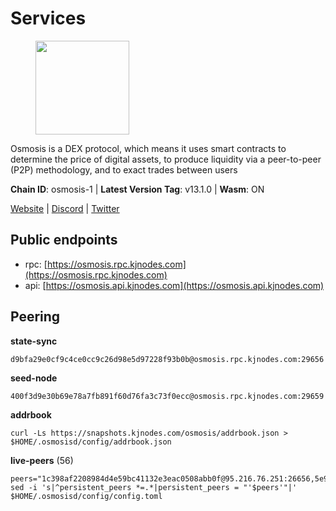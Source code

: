 # Services

<figure><img src="https://raw.githubusercontent.com/kj89/testnet_manuals/main/pingpub/logos/osmosis.png" width="150" alt=""><figcaption></figcaption></figure>

Osmosis is a DEX protocol, which means it uses smart contracts  to determine the price of digital assets, to produce liquidity  via a peer-to-peer (P2P) methodology, and to exact trades between users

**Chain ID**: osmosis-1 | **Latest Version Tag**: v13.1.0 | **Wasm**: ON

[Website](https://osmosis.zone) | [Discord](https://discord.gg/osmosis) | [Twitter](https://twitter.com/osmosiszone)


## Public endpoints

* rpc: [https://osmosis.rpc.kjnodes.com](https://osmosis.rpc.kjnodes.com)
* api: [https://osmosis.api.kjnodes.com](https://osmosis.api.kjnodes.com)

## Peering

**state-sync**

```
d9bfa29e0cf9c4ce0cc9c26d98e5d97228f93b0b@osmosis.rpc.kjnodes.com:29656
```

**seed-node**

```
400f3d9e30b69e78a7fb891f60d76fa3c73f0ecc@osmosis.rpc.kjnodes.com:29659
```

**addrbook**
```
curl -Ls https://snapshots.kjnodes.com/osmosis/addrbook.json > $HOME/.osmosisd/config/addrbook.json
```

**live-peers** (56)
```
peers="1c398af2208984d4e59bc41132e3eac0508abb0f@95.216.76.251:26656,5e9051d2ae7d9be1656a5348ad0916f255b96c73@135.181.214.17:26656,8500a6a0a7f1a6afc66f5d8956214bfd44ebd30c@65.109.53.142:26856,32e9d4a7413dd5393c8be004bee68dea683be839@65.21.227.95:2004,4e38d3caa1554d7f46a2654fa9997554c13f61f2@95.216.96.61:26656,e3cc05de734a9eb3da832cf0236f319a9a4063ba@95.216.101.39:26656,6e9b0cf3ea78a9a540c75a4cfeb0c6a54b73fee4@65.108.127.166:26656,2f4c0337b2522034a614a5cb2c61a891fe753c03@5.9.81.187:29656,b69e57cd6f796ac5d6efb1a834163365c37cbfa8@78.46.69.29:26656,d589eb77d7dfebec659ce8bce9f903250301c8ba@116.202.216.57:26656,a2024229e2eed1650ba3a3ea9db67fa318dc232e@142.132.199.3:26656,569aac51b04607a18696c63035586816dec85511@157.90.213.235:26656,9c1a9d04c2d642dd3297672f734d47d87f236ae4@109.123.253.244:26656,f225f8a168ec794d334d7100994b62e5e7648072@35.234.158.17:26656,74e8ba742d8312c250f3237c8c8f3f951c01f9df@95.216.4.104:2003,fc590afe489a1b9ca8ff3f2fb396dbc20b1997a4@204.16.244.254:26656,071ae914b06e14148a6286a0fa087c797336f043@34.105.246.121:26656,e5eb8feebe386079b59db9a4d515178c40620067@77.68.7.205:26656,f95d9634ad68b8f0ac80ce308adb71d8c119ada5@141.98.219.104:26656,6cbb7b7bddf723a28925fae2c19eb7be41ef687c@34.71.161.134:26656,d9bfa29e0cf9c4ce0cc9c26d98e5d97228f93b0b@65.109.88.38:29656,f9a920a61ee994b12b77178dd5f1fc1ed39b7cd2@142.132.255.49:26656,f67dde244467670d0cbd93a71ec1d6fd9c99c528@93.115.29.37:26656,ae1d6719d140abfe705249c756e5d192527af0eb@5.161.22.41:26656,30e9432879d5b0976b88e52120dc12338e40fc33@65.108.108.176:26656,407267ac44b20a0a4258d0bbca1c9f657bf88d08@74.118.143.19:26656,47e4075978458bfc382630b2a46aabbbbf7977b2@143.198.234.114:26656,f4b811759e55f665180545ad5e1b42573f660861@135.181.181.251:26656,6945be12a7d357a39b9cfbb0018249b234fc4a15@54.241.143.196:26656,e0fbdbdce6ec8797412751edd00fbaf114c42fad@34.220.226.204:26656,bfb67b2ae345955d6bc0991450120669c683386e@149.56.25.66:26656,b8450ac06ab8ccac21b21bbbba8ea3751a479291@3.91.196.177:26656,43785e5ffd8783393ea8094f77efcee5bdbcdce3@78.141.244.18:26656,42745690b41f6a7515c4a87d88efda2e82b55b76@78.46.94.183:26656,724cef11bbe866269b3d67f7dd5ea539cc4096bf@198.244.164.186:26656,31d2c86f7957e2db91297e54c3b0456ea06c2250@173.67.177.115:26656,20913e92e8b9ea2d80ad34edd9b52e97886cf616@54.37.30.181:26656,a6283307952423c1751431c220d11ed36b61ed84@143.110.237.113:26656,be930386104083882c7e491d60584e15c101c1da@178.128.156.131:26656,0660d18b65340a55514f240dd517282ca286f169@176.9.28.62:26656,31e7a8b8cc97e85472c609f9d220fdd9536d4f4d@94.130.220.54:26656,bbb1fa66983c8989d46fefbd96da1084da9b102b@142.132.199.94:26656,e153cc49052d67280dfdd6d660f3d98622905850@209.133.193.74:26656,77900931e443efd95c7feeb86a13968321f24d9b@194.163.161.146:24650,d90150d606724bb19d533f861024174f3aa42351@213.239.213.115:26656,c5358545d951ae666c695903036c1e93578951eb@135.181.176.113:26656,7de231d5c75feb810a9196fa2a3e83e0576c88a9@212.95.53.152:26656,0419c998d6aac0afdb05808ad9a935670248e209@65.108.204.56:26656,406f64a8d601e34d7311fd61ec87b0c7028bd230@138.201.23.39:46656,ec929701754be057fb38c824fc127e26add9c900@138.201.121.185:26666,b37a3c92c039de2582edd120b16afa3f462ecf3e@23.88.69.22:27166,7c28e9f02c998d84a4f617c3852b7794dc2883fd@88.99.253.55:26656,42f42a4b3527b927d5002d45abd37f66ecdd4861@51.178.74.75:16656,60a2c89e7253502e93517a026f44a2431cc81230@220.85.113.39:26656,f9bfc7f25f63bd7e392fbe5465126b311465cbce@65.108.78.186:26656,77bb5fb9b6964d6e861e91c1d55cf82b67d838b5@34.86.74.3:26656"
sed -i 's|^persistent_peers *=.*|persistent_peers = "'$peers'"|' $HOME/.osmosisd/config/config.toml
```
